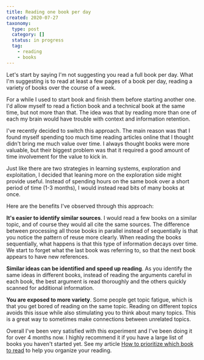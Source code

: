 ```yaml
---
title: Reading one book per day
created: 2020-07-27
taxonomy:
  type: post
  category: []
  status: in progress
  tag:
    - reading
    - books
---
```


Let's start by saying I'm not suggesting you read a full book per day. What I'm suggesting is to read at least a few pages of a book per day, reading a variety of books over the course of a week.

For a while I used to start book and finish them before starting another one. I'd allow myself to read a fiction book and a technical book at the same time, but not more than that. The idea was that by reading more than one of each my brain would have trouble with context and information retention.

I've recently decided to switch this approach. The main reason was that I found myself spending too much time reading articles online that I thought didn't bring me much value over time. I always thought books were more valuable, but their biggest problem was that it required a good amount of time involvement for the value to kick in.

Just like there are two strategies in learning systems, exploration and exploitation, I decided that leaning more on the exploration side might provide useful. Instead of spending hours on the same book over a short period of time (1-3 months), I would instead read bits of many books at once.

Here are the benefits I've observed through this approach:

**It's easier to identify similar sources**. I would read a few books on a similar topic, and of course they would all cite the same sources. The difference between processing all those books in parallel instead of sequentially is that you notice the pattern of reuse more clearly. When reading the books sequentially, what happens is that this type of information decays over time. We start to forget what the last book was referring to, so that the next book appears to have new references.

**Similar ideas can be identified and speed up reading**. As you identify the same ideas in different books, instead of reading the arguments careful in each book, the best argument is read thoroughly and the others quickly scanned for additional information.

**You are exposed to more variety**. Some people get topic fatigue, which is that you get bored of reading on the same topic. Reading on different topics avoids this issue while also stimulating you to think about many topics. This is a great way to sometimes make connections between unrelated topics.

Overall I've been very satisfied with this experiment and I've been doing it for over 4 months now. I highly recommend it if you have a large list of books you haven't started yet. See my article [How to prioritize which book to read](../questions/2020/01/06) to help you organize your reading.
